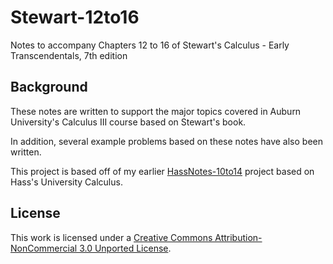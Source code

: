 Stewart-12to16
==============

Notes to accompany Chapters 12 to 16 of Stewart's Calculus - Early Transcendentals, 7th edition

Background
----------

These notes are written to support the major topics covered in Auburn University's Calculus III course based on Stewart's book.

In addition, several example problems based on these notes have also been written.

This project is based off of my earlier [HassNotes-10to14](http://github.com/StevenClontz/HassNotes-10to14) project based on Hass's University Calculus.

License
-------

This work is licensed under a [Creative Commons Attribution-NonCommercial 3.0 Unported License](http://creativecommons.org/licenses/by-nc/3.0/deed.en_US).